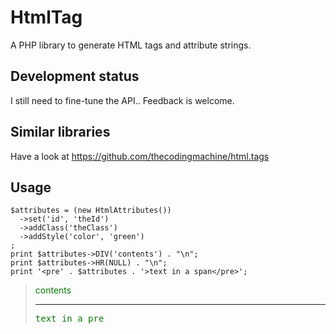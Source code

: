 # HtmlTag

A PHP library to generate HTML tags and attribute strings.


## Development status

I still need to fine-tune the API..
Feedback is welcome.

## Similar libraries

Have a look at https://github.com/thecodingmachine/html.tags


## Usage

    $attributes = (new HtmlAttributes())
      ->set('id', 'theId')
      ->addClass('theClass')
      ->addStyle('color', 'green')
    ;
    print $attributes->DIV('contents') . "\n";
    print $attributes->HR(NULL) . "\n";
    print '<pre' . $attributes . '>text in a span</pre>';

> <div id="theId" class="theClass" style="color: green;">contents</div>
> <hr />
> <pre id="theId" class="theClass" style="color: green;">text in a pre</pre>
